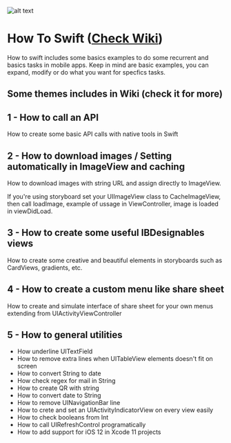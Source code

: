 ![alt text](https://camo.githubusercontent.com/de32b354687f1cd9b05a89e4aa03c7f2d311f294/68747470733a2f2f73776966742e6f72672f6173736574732f696d616765732f73776966742e737667)

# How To Swift ([Check Wiki](https://github.com/ColeMacGrath/HowToSwift/wiki))

How to swift includes some basics examples to do some recurrent and basics tasks in mobile apps. Keep in mind are basic examples, you can expand, modify or do what you want for specfics tasks.

## Some themes includes in Wiki (check it for more)

## 1 - How to call an API

How to create some basic API calls with native tools in Swift

## 2 - How to download images / Setting automatically in ImageView and caching

How to download images with string URL and assign directly to ImageView.

If you're using storyboard set your UIImageView class to CacheImageView, then call loadImage, example of ussage in ViewController, image is loaded in viewDidLoad.

## 3 - How to create some useful IBDesignables views

How to create some creative and beautiful elements in storyboards such as CardViews, gradients, etc.

## 4 - How to create a custom menu like share sheet

How to create and simulate interface of share sheet for your own menus extending from UIActivityViewController

## 5 - How to general utilities

* How underline UITextField
* How to remove extra lines when UITableView elements doesn't fit on screen
* How to convert String to date
* How check regex for mail in String
* How to create QR with string
* How to convert date to String
* How to remove UINavigationBar line
* How to crete and set an UIActivityIndicatorView on every view easily
* How to check booleans from Int
* How to call UIRefreshControl programatically
* How to add support for iOS 12 in Xcode 11 projects
